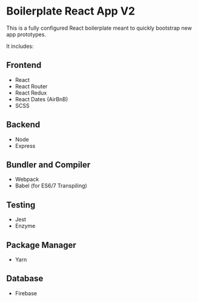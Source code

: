 # Boilerplate React App V2

This is a fully configured React boilerplate meant to quickly bootstrap new app prototypes.

It includes:
## Frontend
- React
- React Router
- React Redux
- React Dates (AirBnB)
- SCSS

## Backend
- Node
- Express

## Bundler and Compiler
- Webpack
- Babel (for ES6/7 Transpiling)

## Testing
- Jest
- Enzyme

## Package Manager
- Yarn

## Database
- Firebase